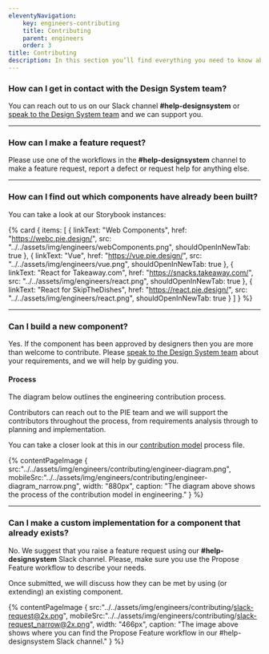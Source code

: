 ```yaml
---
eleventyNavigation:
    key: engineers-contributing
    title: Contributing
    parent: engineers
    order: 3
title: Contributing
description: In this section you’ll find everything you need to know about contributing to our design system and how you can help us.
---
```


### How can I get in contact with the Design System team?

You can reach out to us on our Slack channel **#help-designsystem** or [speak to the Design System team](/support/contact-us) and we can support you.

---

### How can I make a feature request?

Please use one of the workflows in the **#help-designsystem** channel to make a feature request, report a defect or request help for anything else.

---

### How can I find out which components have already been built?

You can take a look at our Storybook instances:

{% card {
  items: [
        {
          linkText: "Web Components",
          href: "https://webc.pie.design/",
          src: "../../assets/img/engineers/webComponents.png",
          shouldOpenInNewTab: true
        },
        {
          linkText: "Vue",
          href: "https://vue.pie.design/",
          src: "../../assets/img/engineers/vue.png",
          shouldOpenInNewTab: true
        },
        {
          linkText: "React for Takeaway.com",
          href: "https://snacks.takeaway.com/",
          src: "../../assets/img/engineers/react.png",
          shouldOpenInNewTab: true
        },
        {
          linkText: "React for SkipTheDishes",
          href: "https://react.pie.design/",
          src: "../../assets/img/engineers/react.png",
          shouldOpenInNewTab: true
        }
    ]
} %}

---

### Can I build a new component?


Yes. If the component has been approved by designers then you are more than welcome to contribute. Please [speak to the Design System team](/support/contact-us) about your requirements, and we will help by guiding you.

#### Process

The diagram below outlines the engineering contribution process.

Contributors can reach out to the PIE team and we will support the contributors throughout the process, from requirements analysis through to planning and implementation.

You can take a closer look at this in our [contribution model](https://www.figma.com/design/BRwqw7B4dm4mVPdvfVLSNY/Process?node-id=2696-2121&p=f&t=GFAeUnYAXeT3UhrV-0) process file.

{% contentPageImage {
  src:"../../assets/img/engineers/contributing/engineer-diagram.png",
  mobileSrc:"../../assets/img/engineers/contributing/engineer-diagram_narrow.png",
  width: "880px",
  caption: "The diagram above shows the process of the contribution model in engineering."
} %}

---

### Can I make a custom implementation for a component that already exists?

No. We suggest that you raise a feature request using our **#help-designsystem** Slack channel. Please, make sure you use the Propose Feature workflow to describe your needs.

Once submitted, we will discuss how they can be met by using (or extending) an existing component.

{% contentPageImage {
src:"../../assets/img/engineers/contributing/slack-request@2x.png",
mobileSrc:"../../assets/img/engineers/contributing/slack-request_narrow@2x.png",
width: "466px",
caption: "The image above shows where you can find the Propose Feature workflow in our #help-designsystem Slack channel."
} %}
